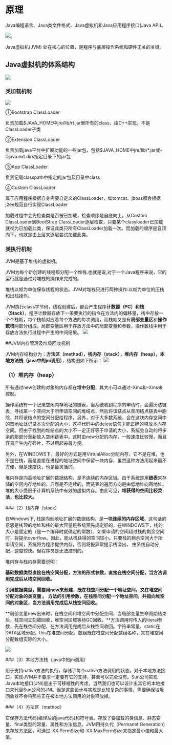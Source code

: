 # 原理

Java编程语言、Java类文件格式、Java虚拟机和Java应用程序接口(Java API)。

![](/assets/java_jvm_01.png)。

Java虚拟机(JVM) 处在核心的位置，是程序与底层操作系统和硬件无关的关键。

## Java虚拟机的体系结构

![](/assets/java_jvm_02.png)

### 类加载机制
![](/assets/java_jvm_03.png)

①Bootstrap ClassLoader

负责加载$JAVA_HOME中jre/lib/rt.jar里所有的class，由C++实现，不是ClassLoader子类

②Extension ClassLoader

负责加载java平台中扩展功能的一些jar包，包括$JAVA_HOME中jre/lib/*.jar或-Djava.ext.dirs指定目录下的jar包

③App ClassLoader

负责记载classpath中指定的jar包及目录中class

④Custom ClassLoader

属于应用程序根据自身需要自定义的ClassLoader，如tomcat、jboss都会根据j2ee规范自行实现ClassLoader

加载过程中会先检查类是否被已加载，检查顺序是自底向上，从Custom ClassLoader到BootStrap ClassLoader逐层检查，只要某个classloader已加载就视为已加载此类，保证此类只所有ClassLoader加载一次。而加载的顺序是自顶向下，也就是由上层来逐层尝试加载此类。

### 类执行机制

JVM是基于堆栈的虚拟机。

JVM为每个新创建的线程都分配一个堆栈.也就是说,对于一个Java程序来说，它的运行就是通过对堆栈的操作来完成的。

堆栈以帧为单位保存线程的状态。JVM对堆栈只进行两种操作:以帧为单位的压栈和出栈操作。

JVM执行class字节码，线程创建后，都会产生程序**计数器（PC）**和**栈（Stack）**，程序计数器存放下一条要执行的指令在方法内的偏移量，栈中存放一个个栈帧，每个栈帧对应着每个方法的每次调用，而栈帧又是有**局部变量区**和**操作数栈**两部分组成，局部变量区用于存放方法中的局部变量和参数，操作数栈中用于存放方法执行过程中产生的中间结果。
![](/assets/java_jvm_04.png)

##JVM内存管理及垃圾回收机制

JVM内存结构分为：**方法区（method），栈内存（stack），堆内存（heap），本地方法栈（java中的jni调用）**，结构图如下所示：
![](/assets/java_jvm_05.png)

### （1）堆内存（heap）

所有通过new创建的对象的内存都在**堆中分配**，其大小可以通过-Xmx和-Xms来控制。 

操作系统有一个记录空闲内存地址的链表，当系统收到程序的申请时，会遍历该链表，寻找第一个空间大于所申请空间的堆结点，然后将该结点从空闲结点链表中删除，并将该结点的空间分配给程序，另外，对于大多数系统，会在这块内存空间中的首地址处记录本次分配的大小，这样代码中的delete语句才能正确的释放本内存空间。但由于找到的堆结点的大小不一定正好等于申请的大小，系统会自动的将多余的那部分重新放入空闲链表中。这时由new分配的内存，一般速度比较慢，而且容易产生内存碎片，不过用起来最方便。

另外，在WINDOWS下，最好的方式是用VirtualAlloc分配内存，它不是在堆，也不是在栈，而是直接在进程的地址空间中保留一块内存，虽然这种方法用起来最不方便，但是速度快，也是最灵活的。

堆内存是向高地址扩展的数据结构，是不连续的内存区域。由于系统是用**链表**来存储的空闲内存地址的，自然是不连续的，而链表的遍历方向是由低地址向高地址。堆的大小受限于计算机系统中有效的虚拟内存。由此可见，**堆获得的空间比较灵活，也比较大。**

###（2）栈内存（stack）

在Windows下, 栈是向低地址扩展的数据结构，是**一块连续的内存区域**。这句话的意思是栈顶的地址和栈的最大容量是系统预先规定好的，在WINDOWS下，栈的大小是固定的（是一个编译时就确定的常数），如果申请的空间超过栈的剩余空间时，将提示overflow。因此，能从栈获得的空间较小。只要栈的剩余空间大于所申请空间，系统将为程序提供内存，否则将报异常提示栈溢出。 由系统自动分配，速度较快。但程序员是无法控制的。

堆内存与栈内存需要说明：

**基础数据类型直接在栈空间分配，方法的形式参数，直接在栈空间分配，当方法调用完成后从栈空间回收。**

**引用数据类型，需要用new来创建，既在栈空间分配一个地址空间，又在堆空间分配对象的类变量 。** **方法的引用参数，在栈空间分配一个地址空间，并指向堆空间的对象区，当方法调用完成后从栈空间回收。**

**局部变量new出来时，在栈空间和堆空间中分配空间，当局部变量生命周期结束后，栈空间立刻被回收，堆空间区域等待GC回收。**方法调用时传入的literal参数，先在栈空间分配，在方法调用完成后从栈空间收回。字符串常量、static在DATA区域分配，this在堆空间分配。数组既在栈空间分配数组名称，又在堆空间分配数组实际的大小。

![](/assets/java_jvm_06.png)

###（3）本地方法栈（java中的jni调用）

用于支持native方法的执行，存储了每个native方法调用的状态。对于本地方法接口，实现JVM并不要求一定要有它的支持，甚至可以完全没有。Sun公司实现Java本地接口(JNI)是出于可移植性的考虑，当然我们也可以设计出其它的本地接口来代替Sun公司的JNI。但是这些设计与实现是比较复杂的事情，需要确保垃圾回收器不会将那些正在被本地方法调用的对象释放掉。

###（4）方法区（method）

它保存方法代码(编译后的java代码)和符号表。存放了要加载的类信息、静态变量、final类型的常量、属性和方法信息。JVM用持久代（Permanet Generation）来存放方法区，可通过-XX:PermSize和-XX:MaxPermSize来指定最小值和最大值。